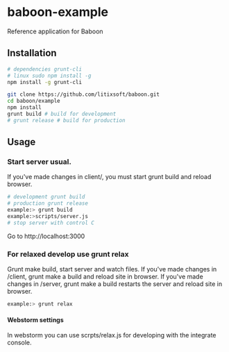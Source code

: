 baboon-example
===========
Reference application for Baboon

## Installation

``` bash
# dependencies grunt-cli
# linux sudo npm install -g
npm install -g grunt-cli

git clone https://github.com/litixsoft/baboon.git
cd baboon/example
npm install
grunt build # build for development
# grunt release # build for production
```

## Usage
### Start server usual.
If you've made changes in client/, you must start grunt build and reload browser.

``` bash
# development grunt build
# production grunt release
example:> grunt build
example:>scripts/server.js
# stop server with control C
```

Go to http://localhost:3000

### For relaxed develop use grunt relax
Grunt make build, start server and watch files.
If you've made changes in /client, grunt make a build and reload site in browser.
If you've made changes in /server, grunt make a build restarts the server and reload site in browser.

``` bash
example:> grunt relax
```

#### Webstorm settings
In webstorm you can use scrpts/relax.js for developing with the integrate console.
